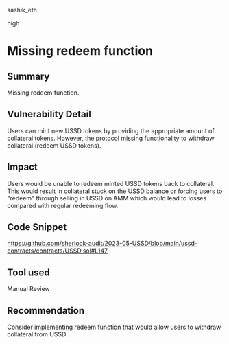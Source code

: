 sashik_eth

high

# Missing redeem function

## Summary

Missing redeem function.

## Vulnerability Detail

Users can mint new USSD tokens by providing the appropriate amount of collateral tokens. However, the protocol missing functionality to withdraw collateral (redeem USSD tokens).

## Impact

Users would be unable to redeem minted USSD tokens back to collateral. This would result in collateral stuck on the USSD balance or forcing users to "redeem" through selling in USSD on AMM which would lead to losses compared with regular redeeming flow.

## Code Snippet

https://github.com/sherlock-audit/2023-05-USSD/blob/main/ussd-contracts/contracts/USSD.sol#L147

## Tool used

Manual Review

## Recommendation
Consider implementing redeem function that would allow users to withdraw collateral from USSD.